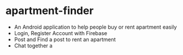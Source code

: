 # apartment-finder
- An Android application to help people buy or rent apartment easily
- Login, Register Account with Firebase
- Post and Find a post to rent an apartment
- Chat together
a